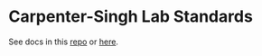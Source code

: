 # Carpenter-Singh Lab Standards

See docs in this [repo](https://github.com/broadinstitute/carpenter-singh-lab-standards/tree/main/docs) or [here](https://broadinstitute.github.io/carpenter-singh-lab-standards/).
